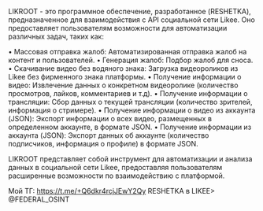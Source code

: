 LIKROOT - это программное обеспечение, разработанное (RESHETKA), предназначенное для взаимодействия с API социальной сети Likee.
Оно предоставляет пользователям возможности для автоматизации различных задач, таких как:

•  Массовая отправка жалоб: Автоматизированная отправка жалоб на контент и пользователей.
•  Генерация жалоб: Подбор жалоб для сноса.
•  Скачивание видео без водяного знака: Загрузка видеороликов из Likee без фирменного знака платформы.
•  Получение информации о видео: Извлечение данных о конкретном видеоролике (количество просмотров, лайков, комментариев и т.д).
•  Получение информации о трансляции: Сбор данных о текущей трансляции (количество зрителей, информация о стримере).
•  Получение информации о видео из аккаунта (JSON): Экспорт информации о всех видео, размещенных в определенном аккаунте, в формате JSON.
•  Получение информации из аккаунта (JSON): Экспорт данных об аккаунте (количество подписчиков, информация о профиле) в формате JSON.

LIKROOT представляет собой инструмент для автоматизации и анализа данных в социальной сети Likee,
предоставляя пользователям расширенные возможности по взаимодействию с платформой.


Мой ТГ: https://t.me/+Q6dkr4rcjJEwY2Qy
RESHETKA в LIKEE> @FEDERAL_OSINT
